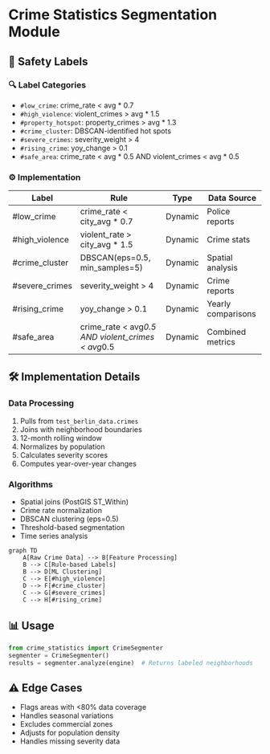 # Crime Statistics Segmentation Module

## 🚨 Safety Labels
### 🔍 Label Categories
- `#low_crime`: crime_rate < avg * 0.7
- `#high_violence`: violent_crimes > avg * 1.5  
- `#property_hotspot`: property_crimes > avg * 1.3
- `#crime_cluster`: DBSCAN-identified hot spots
- `#severe_crimes`: severity_weight > 4
- `#rising_crime`: yoy_change > 0.1
- `#safe_area`: crime_rate < avg * 0.5 AND violent_crimes < avg * 0.5

### ⚙️ Implementation
| Label | Rule | Type | Data Source |
|-------|------|------|-------------|
| #low_crime | crime_rate < city_avg * 0.7 | Dynamic | Police reports |
| #high_violence | violent_rate > city_avg * 1.5 | Dynamic | Crime stats |
| #crime_cluster | DBSCAN(eps=0.5, min_samples=5) | Dynamic | Spatial analysis |
| #severe_crimes | severity_weight > 4 | Dynamic | Crime reports |
| #rising_crime | yoy_change > 0.1 | Dynamic | Yearly comparisons |
| #safe_area | crime_rate < avg*0.5 AND violent_crimes < avg*0.5 | Dynamic | Combined metrics |

## 🛠 Implementation Details
### Data Processing
1. Pulls from `test_berlin_data.crimes`
2. Joins with neighborhood boundaries
3. 12-month rolling window
4. Normalizes by population
5. Calculates severity scores
6. Computes year-over-year changes

### Algorithms
- Spatial joins (PostGIS ST_Within)
- Crime rate normalization
- DBSCAN clustering (eps=0.5)
- Threshold-based segmentation
- Time series analysis

```mermaid
graph TD
    A[Raw Crime Data] --> B[Feature Processing]
    B --> C[Rule-based Labels]
    B --> D[ML Clustering]
    C --> E[#high_violence]
    D --> F[#crime_cluster]
    C --> G[#severe_crimes]
    C --> H[#rising_crime]
```

## 📊 Usage
```python
from crime_statistics import CrimeSegmenter
segmenter = CrimeSegmenter()
results = segmenter.analyze(engine)  # Returns labeled neighborhoods
```

## ⚠️ Edge Cases
- Flags areas with <80% data coverage
- Handles seasonal variations
- Excludes commercial zones
- Adjusts for population density
- Handles missing severity data